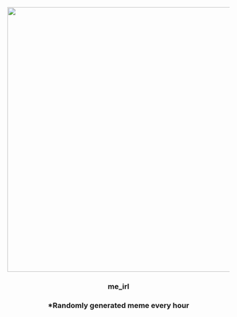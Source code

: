<p align="center">
        <img src="https://i.redd.it/q5empmtbzn291.jpg" width="600" height="600">
        </p>
        <h3 align="center">me_irl</h3>
        <h3 align="center">*Randomly generated meme every hour</h3>
    